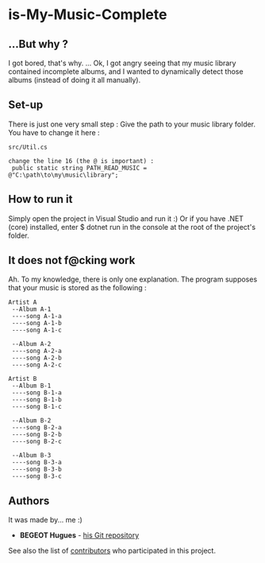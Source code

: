 # is-My-Music-Complete

## ...But why ?

I got bored, that's why.
... Ok, I got angry seeing that my music library contained incomplete albums, and I wanted to dynamically detect those albums (instead of doing it all manually).


## Set-up

There is just one very small step : Give the path to your music library folder.
You have to change it here :
 ```
 src/Util.cs
 
 change the line 16 (the @ is important) :
  public static string PATH_READ_MUSIC = @"C:\path\to\my\music\library";
 ```


## How to run it
Simply open the project in Visual Studio and run it :)
Or if you have .NET (core) installed, enter $ dotnet run in the console at the root of the project's folder.


## It does not f@cking work

Ah. 
To my knowledge, there is only one explanation.
The program supposes that your music is stored as the following :
 ```
 Artist A
  --Album A-1
  ----song A-1-a
  ----song A-1-b
  ----song A-1-c
  
  --Album A-2
  ----song A-2-a
  ----song A-2-b
  ----song A-2-c
  
 Artist B
  --Album B-1
  ----song B-1-a
  ----song B-1-b
  ----song B-1-c
  
  --Album B-2
  ----song B-2-a
  ----song B-2-b
  ----song B-2-c
  
  --Album B-3
  ----song B-3-a
  ----song B-3-b
  ----song B-3-c
 ```
 
 
## Authors

It was made by... me :)
* **BEGEOT Hugues** - [his Git repository](https://github.com/opsilonn)

See also the list of [contributors](https://github.com/opsilonn/s-My-Music-Complete/graphs/contributors) who participated in this project.

